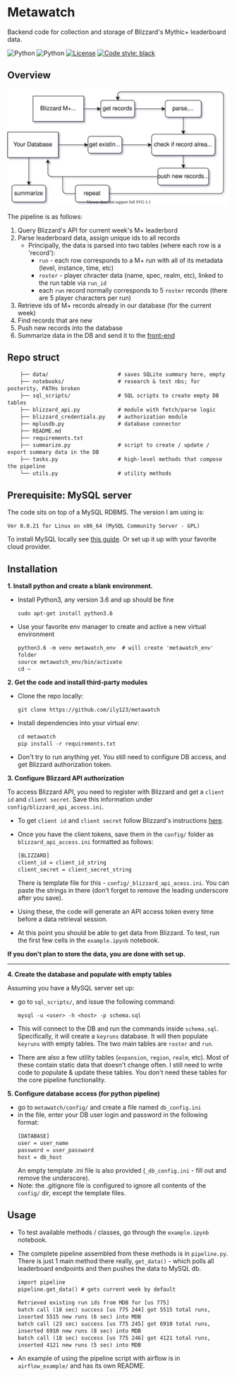 # Metawatch 

Backend code for collection and storage of Blizzard's Mythic+ leaderboard data.

![Python](https://img.shields.io/badge/python-3.6%7C3.7-blue.svg)
![Python](https://img.shields.io/badge/MySQL-8.0-blue.svg)
[![License](https://img.shields.io/badge/license-GPL3-blue.svg)](https://raw.githubusercontent.com/ily123/metawatch-dash/master/LICENSE)
[![Code style: black](https://img.shields.io/badge/code%20style-black-000000.svg)](https://github.com/psf/black)

## Overview 

![workflow](metawatch_diagram.svg)

The pipeline is as follows:
1. Query Blizzard's API for current week's M+ leaderbord
2. Parse leaderboard data, assign unique ids to all records
    * Principally, the data is parsed into two tables (where each row is a 'record'):
        * ```run``` - each row corresponds to a M+ run with all of its metadata (level, instance, time, etc)
        * ```roster``` - player chracter data (name, spec, realm, etc), linked to the run table via ```run_id```
        * each ```run``` record normally corresponds to 5 ```roster``` records (there are 5 player characters per run)
3. Retrieve ids of M+ records already in our database (for the current week)
4. Find records that are new
5. Push new records into the database
6. Summarize data in the DB and send it to the [front-end](https://github.com/ily123/metawatch-dash/)

## Repo struct

```
    ├── data/                      # saves SQLite summary here, empty
    ├── notebooks/                 # research & test nbs; for posterity, PATHs broken
    ├── sql_scripts/               # SQL scripts to create empty DB tables
    ├── blizzard_api.py            # module with fetch/parse logic
    ├── blizzard_credentials.py    # authorization module
    ├── mplusdb.py                 # database connector
    ├── README.md                  
    ├── requirements.txt           
    ├── summarize.py               # script to create / update / export summary data in the DB
    ├── tasks.py                   # high-level methods that compose the pipeline
    └── utils.py                   # utility methods
```

## Prerequisite: MySQL server
The code sits on top of a MySQL RDBMS. The version I am using is:

```
Ver 8.0.21 for Linux on x86_64 (MySQL Community Server - GPL)
```
To install MySQL locally see [this guide](https://itsfoss.com/install-mysql-ubuntu/).
Or set up it up with your favorite cloud provider.

## Installation 
**1. Install python and create a blank environment.**
* Install Python3, any version 3.6 and up should be fine
    ```
    sudo apt-get install python3.6
    ```

* Use your favorite env manager to create and active a new virtual environment
    ```
    python3.6 -m venv metawatch_env  # will create 'metawatch_env' folder
    source metawatch_env/bin/activate
    cd ~
    ```

**2. Get the code and install third-party modules**

* Clone the repo locally:

    ```
    git clone https://github.com/ily123/metawatch
    ```
* Install dependencies into your virtual env:
    ```
    cd metawatch
    pip install -r requirements.txt
    ```
* Don't try to run anything yet. You still need to configure DB access, and get Blizzard authorization token.

**3. Configure Blizzard API authorization**

To access Blizzard API, you need to register with Blizzard and get a ```client id``` and ```client secret```. Save this information under ```config/blizzard_api_access.ini```.

* To get ```client id``` and ```client secret``` follow Blizzard's instructions [here](https://develop.battle.net/documentation/guides/getting-started).

* Once you have the client tokens, save them in the ```config/``` folder as ```blizzard_api_access.ini``` formatted as follows:
    ```
    [BLIZZARD]
    client_id = client_id_string
    client_secret = client_secret_string
    ```
    There is template file for this - ```config/_blizzard_api_acess.ini```. You can paste the strings in there (don't forget to remove the leading underscore after you save).
* Using these, the code will generate an API access token every time before a data retrieval session. 

* At this point you should be able to get data from Blizzard. To test, run the first few cells in the ```example.ipynb```
notebook. 

**If you don't plan to store the data, you are done with set up.**

---
**4. Create the database and populate with empty tables**

Assuming you have a MySQL server set up:
* go to ```sql_scripts/```, and issue the following command:

    ```
    mysql -u <user> -h <host> -p schema.sql
    ```
* This will connect to the DB and run the commands inside ```schema.sql```. Specifically, it will create a ```keyruns``` database. It will then populate ```keyruns``` with empty tables. The two main tables are ```roster``` and ```run```.
* There are also a few utility tables (```expansion```, ```region```, ```realm```, etc).
Most of these contain static data that doesn't change often.
I still need to write code to populate & update these tables.
You don't need these tables for the core pipeline functionality.

**5. Configure database access (for python pipeline)**

* go to ```metawatch/config/``` and create a file named ```db_config.ini```
* in the file, enter your DB user login and password in the following format:
    ```
    [DATABASE]
    user = user_name
    password = user_password
    host = db_host
    ```
    An empty template .ini file is also provided (```_db_config.ini``` - fill out and remove the underscore).
* Note: the .gitignore file is configured to ignore all contents of the ```config/``` dir, except the template files.


## Usage

* To test available methods / classes, go through the ```example.ipynb``` notebook.
* The complete pipeline assembled from these methods is in ```pipeline.py```. There
is just 1 main method there really, ```get_data()``` - which polls all leaderboard 
endpoints and then pushes the data to MySQL db.
    ```
    import pipeline
    pipeline.get_data() # gets current week by default
    ```

    ```
    Retrieved existing run ids from MDB for [us 775]
    batch call (18 sec) success [us 775 244] got 5515 total runs, inserted 5515 new runs (6 sec) into MDB
    batch call (23 sec) success [us 775 245] got 6910 total runs, inserted 6910 new runs (8 sec) into MDB
    batch call (18 sec) success [us 775 246] got 4121 total runs, inserted 4121 new runs (5 sec) into MDB
    ```
* An example of using the pipeline script with airflow is in ```airflow_example/``` and has its own README. 

